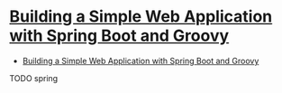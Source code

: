 # [Building a Simple Web Application with Spring Boot and Groovy](https://www.baeldung.com/spring-boot-groovy-web-app)

- [Building a Simple Web Application with Spring Boot and Groovy](#building-a-simple-web-application-with-spring-boot-and-groovy)











TODO spring